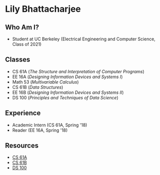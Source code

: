 
# Lily Bhattacharjee

## Who Am I?
- Student at UC Berkeley (Electrical Engineering and Computer Science, Class of 2021)

## Classes
- CS 61A (<i>The Structure and Interpretation of Computer Programs</i>)
- EE 16A (<i>Designing Information Devices and Systems I</i>)
- Math 53 (<i>Multivariable Calculus</i>)
- CS 61B (<i>Data Structures</i>)
- EE 16B (<i>Designing Information Devices and Systems II</i>)
- DS 100 (<i>Principles and Techniques of Data Science</i>)

## Experience
- Academic Intern (CS 61A, Spring '18)
- Reader (EE 16A, Spring '18)

## Resources
- [CS 61A]("https://lilybhattacharjee5.github.io/personal-website/cs61a.html")
- [CS 61B]("https://lilybhattacharjee5.github.io/personal-website/cs61b.html")
- [DS 100]("https://lilybhattacharjee5.github.io/personal-website/ds100.html")
